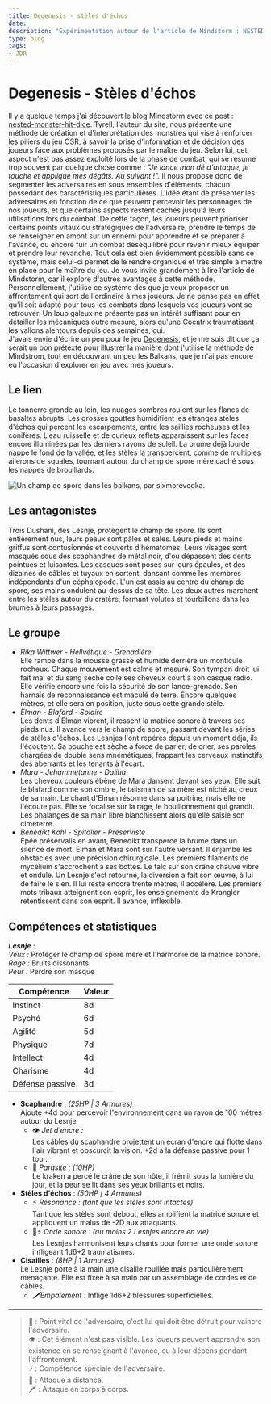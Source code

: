 ```yaml
---
title: Degenesis - stèles d'échos
date: 
description: "Expérimentation autour de l'article de Mindstorm : NESTED MONSTER HIT DICE, appliqué à Degenesis."
type: blog
tags:
- JDR
---
```


# Degenesis - Stèles d'échos
Il y a quelque temps j'ai découvert le blog Mindstorm avec ce post : \
<a href="https://www.mindstormpress.com/nested-monster-hit-dice" target="_blank">nested-monster-hit-dice</a>. Tyrell, l'auteur du site, nous présente une méthode de création et d'interprétation des monstres qui vise à renforcer les piliers du jeu OSR, à savoir la prise d'information et de décision des joueurs face aux problèmes proposés par le maître du jeu. 
Selon lui, cet aspect n'est pas assez exploité lors de la phase de combat, qui se résume trop souvent par quelque chose comme : *"Je lance mon dé d'attaque, je touche et applique mes dégâts. Au suivant !".* Il nous propose donc de segmenter les adversaires en sous ensembles d'éléments, chacun possédant des caractéristiques particulières. L'idée étant de présenter les adversaires en fonction de ce que peuvent percevoir les personnages de nos joueurs, et que certains aspects restent cachés jusqu'à leurs utilisations lors du combat. 
De cette façon, les joueurs peuvent prioriser certains points vitaux ou stratégiques de l'adversaire, prendre le temps de se renseigner en amont sur un ennemi pour apprendre et se préparer à l'avance, ou encore fuir un combat déséquilibré pour revenir mieux équiper et prendre leur revanche. Tout cela est bien évidemment possible sans ce système, mais celui-ci permet de le rendre organique et très simple à mettre en place pour le maître du jeu. Je vous invite grandement à lire l'article de Mindstorm, car il explore d'autres avantages à cette méthode.
Personnellement, j'utilise ce système dès que je veux proposer un affrontement qui sort de l'ordinaire à mes joueurs. Je ne pense pas en effet qu'il soit adapté pour tous les combats dans lesquels vos joueurs vont se retrouver. Un loup galeux ne présente pas un intérêt suffisant pour en détailler les mécaniques outre mesure, alors  qu'une Cocatrix traumatisant les vallons alentours depuis des semaines, oui.  
J'avais envie d'écrire un peu pour le jeu <a href="https://degenesis.com/" target="_blank">Degenesis</a>, et je me suis dit que ça serait un bon prétexte pour illustrer la manière dont j'utilise la méthode de Mindstrom, tout en découvrant un peu les Balkans, que je n'ai pas encore eu l'occasion d'explorer en jeu avec mes joueurs.  

## Le lien
Le tonnerre gronde au loin, les nuages sombres roulent sur les flancs de basaltes abrupts. Les grosses gouttes humidifient les étranges stèles d'échos qui percent les escarpements, entre les saillies rocheuses et les conifères. L'eau ruisselle et de curieux reflets apparaissent sur les faces encore illuminées par les derniers rayons de soleil. La brume déjà lourde nappe le fond de la vallée, et les stèles la transpercent, comme de multiples ailerons de squales, tournant autour du champ de spore mère caché sous les nappes de brouillards.

![Un champ de spore dans les balkans, par sixmorevodka.](/degenesis-steles_echos.jpg "Un champ de sport dans les balkans, par sixmorevodka.")

## Les antagonistes
Trois Dushani, des Lesnje, protègent le champ de spore. Ils sont entièrement nus, leurs peaux sont pâles et sales. Leurs pieds et mains griffus sont contusionnés et couverts d'hématomes. Leurs visages sont masqués sous des scaphandres de métal noir, d'où dépassent des dents pointues et luisantes. Les casques sont posés sur leurs épaules, et des dizaines de câbles et tuyaux en sortent, dansant comme les membres indépendants d'un céphalopode. L'un est assis au centre du champ de spore, ses mains ondulent au-dessus de sa tête. Les deux autres marchent entre les stèles autour du cratère, formant volutes et tourbillons dans les brumes à leurs passages.  

## Le groupe
* *Rika Wittwer - Hellvétique - Grenadière*\
  Elle rampe dans la mousse grasse et humide derrière un monticule rocheux. Chaque mouvement est calme et mesuré. Son tympan droit lui fait mal et du sang séché colle ses cheveux court à son casque radio. Elle vérifie encore une fois la sécurité de son lance-grenade. Son harnais de reconnaissance est maculé de terre. Encore quelques mètres, et elle sera en position, juste sous cette grande stèle.
* *Elman - Blafard - Solaire*\
  Les dents d'Elman vibrent, il ressent la matrice sonore à travers ses pieds nus. Il avance vers le champ de spore, passant devant les séries de stèles d'échos. Les Lesnjes l'ont repérés depuis un moment déjà, ils l'écoutent. Sa bouche est sèche à force de parler, de crier, ses paroles chargées de double sens mnémétiques, frappant les cerveaux instinctifs des aberrants et les tenants à l'écart.   
* *Mara - Jehammétanne - Daliha*\
  Les cheveux couleurs ébène de Mara dansent devant ses yeux. Elle suit le blafard comme son ombre, le talisman de sa mère est niché au creux de sa main. Le chant d'Elman résonne dans sa poitrine, mais elle ne l'écoute pas. Elle se focalise sur la rage, le bouillonnement qui grandit. Les phalanges de sa main libre blanchissent alors qu'elle saisie son cimeterre. 
* *Benedikt Kohl - Spitalier - Préserviste*\
  Épée préservalis en avant, Benedikt transperce la brume dans un silence de mort. Elman et Mara sont sur l'autre versant. Il enjambe les obstacles avec une précision chirurgicale. Les premiers filaments de mycélium s'accrochent à ses bottes. Le talc sur son crâne chauve vibre et ondule. Un Lesnje s'est retourné, la diversion a fait son œuvre, à lui de faire le sien. Il lui reste encore trente mètres, il accélère. Les premiers mots tribaux atteignent son esprit, les enseignements de Krangler retentissent dans son esprit. Il avance, inflexible. 

## Compétences et statistiques
***Lesnje*** : \
*Veux :* Protéger le champ de spore mère et l'harmonie de la matrice sonore. \
*Rage :* Bruits dissonants\
*Peur :* Perdre son masque

<table class="flow-space__small"><thead><tr><th>Compétence</th><th>Valeur</th></tr></thead><tbody><tr><td>Instinct</td><td>8d</td></tr><tr><td>Psyché</td><td>6d</td></tr><tr><td>Agilité</td><td>5d</td></tr><tr><td>Physique</td><td>7d</td></tr><tr><td>Intellect</td><td>4d</td></tr><tr><td>Charisme</td><td>4d</td></tr><tr><td>Défense passive</td><td>3d</td></tr></tbody></table>


* **Scaphandre** : *(25HP | 3 Armures)* \
  Ajoute +4d pour percevoir l'environnement dans un rayon de 100 mètres autour du Lesnje
  * 👁️ *Jet d'encre :*\
    Les câbles du scaphandre projettent un écran d'encre qui flotte dans l'air vibrant et obscurcit la vision. +2d à la défense passive pour 1 tour.
  * 🤎 *Parasite : (10HP)*\
    Le kraken a percé le crâne de son hôte, il frémit sous la lumière du jour, et la peur se lit dans ses yeux brillants et noirs.
* **Stèles d'échos** : *(50HP | 4 Armures)* 
  * ⚡ *Résonance : (tant que les stèles sont intactes)*\
    Tant que les stèles sont debout, elles amplifient la matrice sonore et appliquent un malus de -2D aux attaquants. 
  * 🏹⚡ *Onde sonore : (au moins 2 Lesnjes encore en vie)*\
    Les Lesnjes harmonisent leurs chants pour former une onde sonore infligeant 1d6+2 traumatismes. 
* **Cisailles** : *(8HP | 1 Armures)* \
  Le Lesnje porte à la main une cisaille rouillée mais particulièrement menaçante. Elle est fixée à sa main par un assemblage de cordes et de câbles. 
  * *🗡️Empalement :* Inflige 1d6+2 blessures superficielles.

--- 

> 🤎 : Point vital de l'adversaire, c'est lui qui doit être détruit pour vaincre l'adversaire. \
> 👁️ : Cet élément n'est pas visible. Les joueurs peuvent apprendre son existence en se renseignant à l'avance, ou à leur dépens pendant l'affrontement.\
> ⚡ : Compétence spéciale de l'adversaire. \
> 🏹 : Attaque à distance.\
> 🗡️ : Attaque en corps à corps.